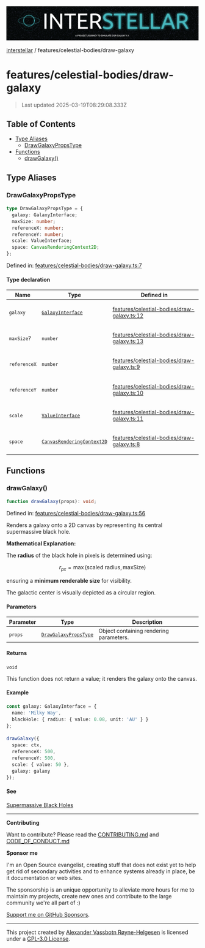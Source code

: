 <div><img alt="SPECCER logo" src="https://raw.githubusercontent.com/phun-ky/interstellar/main/public/interstellar-header.png" style="max-height:120px;"/></div>

[interstellar](../../README.md) / features/celestial-bodies/draw-galaxy

# features/celestial-bodies/draw-galaxy

> Last updated 2025-03-19T08:29:08.333Z

## Table of Contents

- [Type Aliases](#type-aliases)
  - [DrawGalaxyPropsType](#drawgalaxypropstype)
- [Functions](#functions)
  - [drawGalaxy()](#drawgalaxy)

## Type Aliases

### DrawGalaxyPropsType

```ts
type DrawGalaxyPropsType = {
  galaxy: GalaxyInterface;
  maxSize: number;
  referenceX: number;
  referenceY: number;
  scale: ValueInterface;
  space: CanvasRenderingContext2D;
};
```

Defined in:
[features/celestial-bodies/draw-galaxy.ts:7](https://github.com/phun-ky/interstellar/blob/main/src/features/celestial-bodies/draw-galaxy.ts#L7)

#### Type declaration

<table>
<thead>
<tr>
<th>Name</th>
<th>Type</th>
<th>Defined in</th>
</tr>
</thead>
<tbody>
<tr>
<td>

<a id="galaxy"></a> `galaxy`

</td>
<td>

[`GalaxyInterface`](../../types/galaxies.md#galaxyinterface)

</td>
<td>

[features/celestial-bodies/draw-galaxy.ts:12](https://github.com/phun-ky/interstellar/blob/main/src/features/celestial-bodies/draw-galaxy.ts#L12)

</td>
</tr>
<tr>
<td>

<a id="maxsize"></a> `maxSize`?

</td>
<td>

`number`

</td>
<td>

[features/celestial-bodies/draw-galaxy.ts:13](https://github.com/phun-ky/interstellar/blob/main/src/features/celestial-bodies/draw-galaxy.ts#L13)

</td>
</tr>
<tr>
<td>

<a id="referencex"></a> `referenceX`

</td>
<td>

`number`

</td>
<td>

[features/celestial-bodies/draw-galaxy.ts:9](https://github.com/phun-ky/interstellar/blob/main/src/features/celestial-bodies/draw-galaxy.ts#L9)

</td>
</tr>
<tr>
<td>

<a id="referencey"></a> `referenceY`

</td>
<td>

`number`

</td>
<td>

[features/celestial-bodies/draw-galaxy.ts:10](https://github.com/phun-ky/interstellar/blob/main/src/features/celestial-bodies/draw-galaxy.ts#L10)

</td>
</tr>
<tr>
<td>

<a id="scale"></a> `scale`

</td>
<td>

[`ValueInterface`](../../types/distance.md#valueinterface)

</td>
<td>

[features/celestial-bodies/draw-galaxy.ts:11](https://github.com/phun-ky/interstellar/blob/main/src/features/celestial-bodies/draw-galaxy.ts#L11)

</td>
</tr>
<tr>
<td>

<a id="space"></a> `space`

</td>
<td>

[`CanvasRenderingContext2D`](https://developer.mozilla.org/docs/Web/API/CanvasRenderingContext2D)

</td>
<td>

[features/celestial-bodies/draw-galaxy.ts:8](https://github.com/phun-ky/interstellar/blob/main/src/features/celestial-bodies/draw-galaxy.ts#L8)

</td>
</tr>
</tbody>
</table>

## Functions

### drawGalaxy()

```ts
function drawGalaxy(props): void;
```

Defined in:
[features/celestial-bodies/draw-galaxy.ts:56](https://github.com/phun-ky/interstellar/blob/main/src/features/celestial-bodies/draw-galaxy.ts#L56)

Renders a galaxy onto a 2D canvas by representing its central supermassive black
hole.

**Mathematical Explanation:**

The **radius** of the black hole in pixels is determined using:

$$
r_{px} = \max(\text{scaled radius}, \text{maxSize})
$$

ensuring a **minimum renderable size** for visibility.

The galactic center is visually depicted as a circular region.

#### Parameters

| Parameter | Type                                                        | Description                             |
| --------- | ----------------------------------------------------------- | --------------------------------------- |
| `props`   | [`DrawGalaxyPropsType`](draw-galaxy.md#drawgalaxypropstype) | Object containing rendering parameters. |

#### Returns

`void`

This function does not return a value; it renders the galaxy onto the canvas.

#### Example

```ts
const galaxy: GalaxyInterface = {
  name: 'Milky Way',
  blackHole: { radius: { value: 0.08, unit: 'AU' } }
};

drawGalaxy({
  space: ctx,
  referenceX: 500,
  referenceY: 500,
  scale: { value: 50 },
  galaxy: galaxy
});
```

#### See

[Supermassive Black Holes](https://en.wikipedia.org/wiki/Supermassive_black_hole)

---

**Contributing**

Want to contribute? Please read the
[CONTRIBUTING.md](https://github.com/phun-ky/interstellar/blob/main/CONTRIBUTING.md)
and
[CODE_OF_CONDUCT.md](https://github.com/phun-ky/interstellar/blob/main/CODE_OF_CONDUCT.md)

**Sponsor me**

I'm an Open Source evangelist, creating stuff that does not exist yet to help
get rid of secondary activities and to enhance systems already in place, be it
documentation or web sites.

The sponsorship is an unique opportunity to alleviate more hours for me to
maintain my projects, create new ones and contribute to the large community
we're all part of :)

[Support me on GitHub Sponsors](https://github.com/sponsors/phun-ky).

---

This project created by [Alexander Vassbotn Røyne-Helgesen](http://phun-ky.net)
is licensed under a
[GPL-3.0 License](https://choosealicense.com/licenses/gpl-3.0/).
